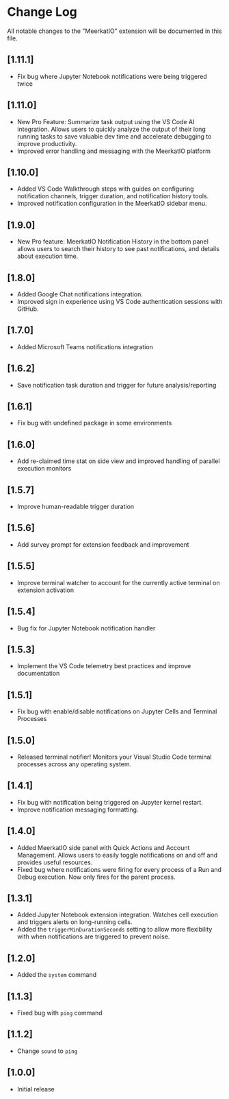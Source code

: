 # Change Log

All notable changes to the "MeerkatIO" extension will be documented in this file.

## [1.11.1]

- Fix bug where Jupyter Notebook notifications were being triggered twice

## [1.11.0]

- New Pro Feature: Summarize task output using the VS Code AI integration. Allows users to quickly analyze the output of their long running tasks to save valuable dev time and accelerate debugging to improve productivity.
- Improved error handling and messaging with the MeerkatIO platform

## [1.10.0]

- Added VS Code Walkthrough steps with guides on configuring notification channels, trigger duration, and notification history tools. 
- Improved notification configuration in the MeerkatIO sidebar menu.

## [1.9.0]

- New Pro feature: MeerkatIO Notification History in the bottom panel allows users to search their history to see past notifications, and details about execution time.

## [1.8.0]

- Added Google Chat notifications integration. 
- Improved sign in experience using VS Code authentication sessions with GitHub.

## [1.7.0]

- Added Microsoft Teams notifications integration

## [1.6.2]

- Save notification task duration and trigger for future analysis/reporting

## [1.6.1]

- Fix bug with undefined package in some environments

## [1.6.0]

- Add re-claimed time stat on side view and improved handling of parallel execution monitors

## [1.5.7]

- Improve human-readable trigger duration

## [1.5.6]

- Add survey prompt for extension feedback and improvement

## [1.5.5]

- Improve terminal watcher to account for the currently active terminal on extension activation

## [1.5.4]

- Bug fix for Jupyter Notebook notification handler

## [1.5.3]

- Implement the VS Code telemetry best practices and improve documentation

## [1.5.1]

- Fix bug with enable/disable notifications on Jupyter Cells and Terminal Processes

## [1.5.0]

- Released terminal notifier! Monitors your Visual Studio Code terminal processes across any operating system.

## [1.4.1]

- Fix bug with notification being triggered on Jupyter kernel restart.
- Improve notification messaging formatting.

## [1.4.0]

- Added MeerkatIO side panel with Quick Actions and Account Management. Allows users to easily toggle notifications on and off and provides useful resources.
- Fixed bug where notifications were firing for every process of a Run and Debug execution. Now only fires for the parent process.

## [1.3.1]

- Added Jupyter Notebook extension integration. Watches cell execution and triggers alerts on long-running cells.
- Added the `triggerMinDurationSeconds` setting to allow more flexibility with when notifications are triggered to prevent noise.

## [1.2.0]

- Added the `system` command

## [1.1.3]

- Fixed bug with `ping` command

## [1.1.2]

- Change `sound` to `ping`

## [1.0.0]

- Initial release